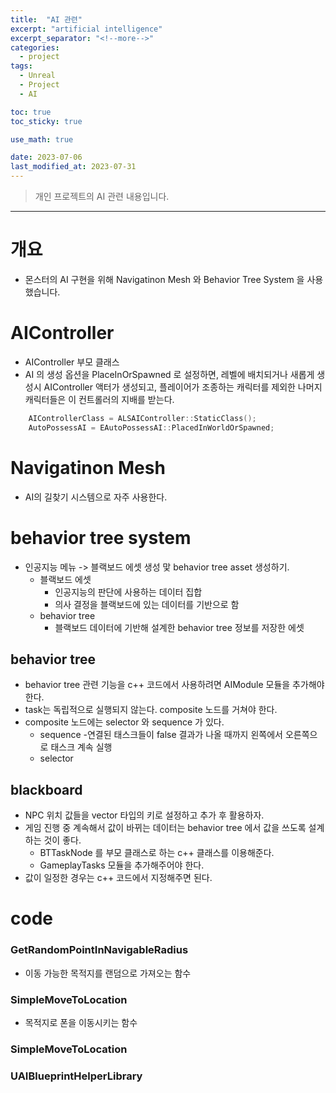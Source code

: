 ```yaml
---
title:  "AI 관련"
excerpt: "artificial intelligence"
excerpt_separator: "<!--more-->"
categories:
  - project
tags:
  - Unreal
  - Project
  - AI

toc: true
toc_sticky: true

use_math: true

date: 2023-07-06
last_modified_at: 2023-07-31
---
```

> 개인 프로젝트의 AI 관련 내용입니다.  
---

# 개요
- 몬스터의 AI 구현을 위해 Navigatinon Mesh 와 Behavior Tree System 을 사용했습니다.



# AIController
- AIController 부모 클래스
- AI 의 생성 옵션을 PlaceInOrSpawned 로 설정하면, 레벨에 배치되거나 새롭게 생성시 AIController 액터가 생성되고, 플레이어가 조종하는 캐릭터를 제외한 나머지 캐릭터들은 이 컨트롤러의 지배를 받는다.


```cpp
	AIControllerClass = ALSAIController::StaticClass();
	AutoPossessAI = EAutoPossessAI::PlacedInWorldOrSpawned;
```

# Navigatinon Mesh
- AI의 길찾기 시스템으로 자주 사용한다.

# behavior tree system
- 인공지능 메뉴 -> 블랙보드 에셋 생성 맟 behavior tree asset 생성하기.
  - 블랙보드 에셋
    - 인공지능의 판단에 사용하는 데이터 집합
    - 의사 결정을 블랙보드에 있는 데이터를 기반으로 함
  - behavior tree
    - 블랙보드 데이터에 기반해 설계한 behavior tree 정보를 저장한 에셋

##  behavior tree
- behavior tree 관련 기능을 c++ 코드에서 사용하려면 AIModule 모듈을 추가해야 한다.
- task는 독립적으로 실행되지 않는다. composite 노드를 거쳐야 한다.
- composite 노드에는 selector 와 sequence 가 있다.
  - sequence
    -연결된 태스크들이 false 결과가 나올 때까지 왼쪽에서 오른쪽으로 태스크 계속 실행
  - selector

## blackboard
- NPC 위치 값들을 vector 타입의 키로 설정하고 추가 후  활용하자.
- 게임 진행 중 계속해서 값이 바뀌는 데이터는 behavior tree 에서 값을 쓰도록 설계하는 것이 좋다.
  - BTTaskNode 를 부모 클래스로 하는 c++ 클래스를 이용해준다.
  - GameplayTasks 모듈을 추가해주어야 한다.
- 값이 일정한 경우는 c++ 코드에서 지정해주면 된다.

# code

### GetRandomPointInNavigableRadius
- 이동 가능한 목적지를 랜덤으로 가져오는 함수

### SimpleMoveToLocation
-  목적지로 폰을 이동시키는 함수

### SimpleMoveToLocation

### UAIBlueprintHelperLibrary

